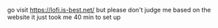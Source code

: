 go visit https://lofi.is-best.net/ but please don't judge me based on the website 
it just took me 40 min to set up
